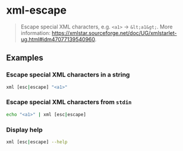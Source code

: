 # xml-escape

> Escape special XML characters, e.g. `<a1>` → `&lt;a1&gt;`. More information: <https://xmlstar.sourceforge.net/doc/UG/xmlstarlet-ug.html#idm47077139540960>.

## Examples

### Escape special XML characters in a string

```bash
xml [esc|escape] "<a1>"
```

### Escape special XML characters from `stdin`

```bash
echo "<a1>" | xml [esc|escape]
```

### Display help

```bash
xml [esc|escape] --help
```
